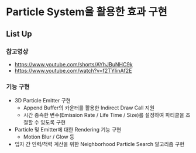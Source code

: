 ﻿
# Particle System을 활용한 효과 구현
 
##  List Up

### 참고영상
- https://www.youtube.com/shorts/AYhJBuNHC9k
- https://www.youtube.com/watch?v=f2TYIinAf2E

### 기능 구현
- 3D Particle Emitter 구현
	- Append Buffer의 카운터를 활용한 Indirect Draw Call 지원 
	- 시간 종속한 변수(Emission Rate / Life Time / Size)를 설정하여 파티클을 조절할 수 있도록 구현
- Particle 및 Emitter에 대한 Rendering 기능 구현
	- Motion Blur / Glow 등
- 입자 간 인력/척력 계산을 위한 Neighborhood Particle Search 알고리즘 구현
